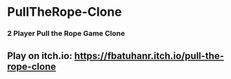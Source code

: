 # PullTheRope-Clone
 ### 2 Player Pull the Rope Game Clone
 
 ## Play on itch.io: https://fbatuhanr.itch.io/pull-the-rope-clone
